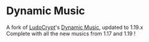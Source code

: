 # Dynamic Music
 A fork of [LudoCrypt](https://github.com/LudoCrypt)'s [Dynamic Music](https://github.com/LudoCrypt/Dynamic-Music), updated to 1.19.x  
Complete with all the new musics from 1.17 and 1.19 !
